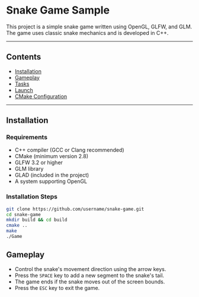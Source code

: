 # Snake Game Sample

This project is a simple snake game written using OpenGL, GLFW, and GLM. The game uses classic snake mechanics and is developed in C++.

---

## Contents

- [Installation](#installation)
- [Gameplay](#gameplay)
- [Tasks](#tasks)
- [Launch](#launch)
- [CMake Configuration](#cmake-configuration)

---

## Installation

### Requirements

- C++ compiler (GCC or Clang recommended)
- CMake (minimum version 2.8)
- GLFW 3.2 or higher
- GLM library
- GLAD (included in the project)
- A system supporting OpenGL

### Installation Steps

```bash
git clone https://github.com/username/snake-game.git
cd snake-game
mkdir build && cd build
cmake ..
make
./Game
```

## Gameplay

- Control the snake's movement direction using the arrow keys.  
- Press the `SPACE` key to add a new segment to the snake's tail.  
- The game ends if the snake moves out of the screen bounds.  
- Press the `ESC` key to exit the game.  
